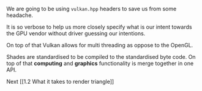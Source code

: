 We are going to be using `vulkan.hpp` headers to save us from some headache.

It is so verbose to help us more closely specify what is our intent towards the GPU vendor without driver guessing our intentions.

On top of that Vulkan allows for multi threading as oppose to the OpenGL. 

Shades are standardised to be compiled to the standardised byte code. On top of that **computing** and **graphics** functionality is merge together in one API.

Next [[1.2 What it takes to render triangle]]